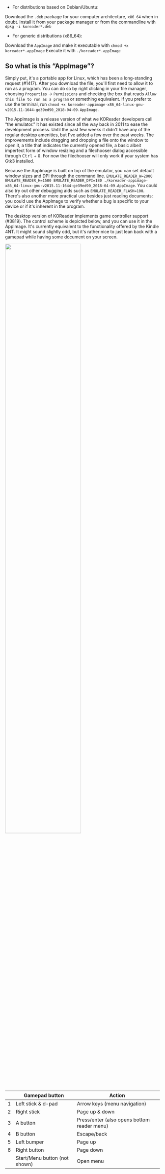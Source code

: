 - For distributions based on Debian/Ubuntu:

Download the `.deb` package for your computer architecture, `x86_64` when in doubt.
Install it from your package manager or from the commandline with `dpkg -i koreader*.deb`

- For generic distributions (x86_64):

Download the `AppImage` and make it executable with `chmod +x koreader*.appImage`
Execute it with `./koreader*.appImage`

## So what is this “AppImage”?

Simply put, it's a portable app for Linux, which has been a long-standing request (#1417). After you download the file, you'll first need to allow it to run as a program. You can do so by right clicking in your file manager, choosing `Properties` → `Permissions` and checking the box that reads `Allow this file to run as a program` or something equivalent. If you prefer to use the terminal, run `chmod +x koreader-appimage-x86_64-linux-gnu-v2015.11-1644-ge39ed90_2018-04-09.AppImage`.

The AppImage is a release version of what we KOReader developers call “the emulator.” It has existed since all the way back in 2011 to ease the development process. Until the past few weeks it didn't have any of the regular desktop amenities, but I've added a few over the past weeks. The improvements include dragging and dropping a file onto the window to open it, a title that indicates the currently opened file, a basic albeit imperfect form of window resizing and a filechooser dialog accessible through <kbd>Ctrl</kbd> + <kbd>O</kbd>. For now the filechooser will only work if your system has Gtk3 installed.

Because the AppImage is built on top of the emulator, you can set default window sizes and DPI through the command line. `EMULATE_READER_W=2000 EMULATE_READER_H=1500 EMULATE_READER_DPI=180 ./koreader-appimage-x86_64-linux-gnu-v2015.11-1644-ge39ed90_2018-04-09.AppImage`. You could also try out other debugging aids such as `EMULATE_READER_FLASH=100`. There's also another more practical use besides just reading documents: you could use the AppImage to verify whether a bug is specific to your device or if it's inherent in the program.

The desktop version of KOReader implements game controller support (#3819). The control scheme is depicted below, and you can use it in the AppImage. It's currently equivalent to the functionality offered by the Kindle 4NT. It might sound slightly odd, but it's rather nice to just lean back with a gamepad while having some document on your screen.

<kbd><img src=https://user-images.githubusercontent.com/202757/38541203-a50d455c-3c9e-11e8-9cb0-de21cda0ca0e.png width=70%></kbd>

|   | Gamepad button             | Action                                      |
|---|----------------------------|---------------------------------------------|
| 1 | Left stick & d-pad         | Arrow keys (menu navigation)                |
| 2 | Right stick                | Page up & down                              |
| 3 | A button                   | Press/enter (also opens bottom reader menu) |
| 4 | B button                   | Escape/back                                 |
| 5 | Left bumper                | Page up                                     |
| 6 | Right button               | Page down                                   |
|   | Start/Menu button (not shown) | Open menu                                   |
